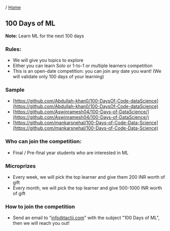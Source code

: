 / [Home](index.md)

## 100 Days of ML

**Note:** Learn ML for the next 100 days

### Rules:
- We will give you topics to explore
- Either you can learn Solo or 1-to-1 or multiple learners competition
- This is an open-date competition: you can join any date you want! (We will validate only 100 days of your learning)

### Sample
- [https://github.com/Abdullah-khan0/100-DaysOf-Code-dataScience](https://github.com/Abdullah-khan0/100-DaysOf-Code-dataScience)
- [https://github.com/Aswinramesh04/100-Days-of-DataScience/](https://github.com/Aswinramesh04/100-Days-of-DataScience/)
- [https://github.com/mankarsnehal/100-Days-of-Code-Data-Science](https://github.com/mankarsnehal/100-Days-of-Code-Data-Science)

### Who can join the competition:
- Final / Pre-final year students who are interested in ML

### Microprizes
- Every week, we will pick the top learner and give them 200 INR worth of gift
- Every month, we will pick the top learner and give 500-1000 INR worth of gift

### How to join the competition
- Send an email to "info@tactii.com" with the subject "100 Days of ML", then we will reach you out!